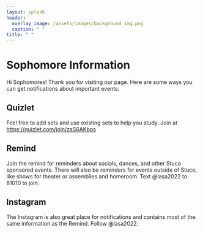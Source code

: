 ```yaml
---
layout: splash
header:
  overlay_image: /assets/images/background_img.png
  caption: " "
title: " "
---
```

# Sophomore Information
Hi Sophomores! Thank you for visiting our page. Here are some ways you can get notifications about important events:

## Quizlet
Feel free to add sets and use existing sets to help you study. 
Join at <https://quizlet.com/join/zsS6AKbps>

## Remind
Join the remind for reminders about socials, dances, and other Stuco sponsored events. There will also be reminders for events outside of Stuco, like shows for theater or assemblies and homeroom. 
Text @lasa2022 to 81010 to join.

## Instagram
The Instagram is also great place for notifications and contains most of the same information as the Remind. Follow @lasa2022.


